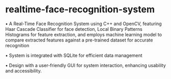 # realtime-face-recognition-system

•	A Real-Time Face Recognition System using C++ and OpenCV, featuring Haar Cascade Classifier  for face detection, Local Binary Patterns Histograms  for feature extraction, and employs machine learning model to compare extracted features against a pre-trained dataset for accurate recognition

•	System is integrated with SQLite for efficient data management

•	Design with a user-friendly GUI for system interaction, enhancing usability and accessibility.
